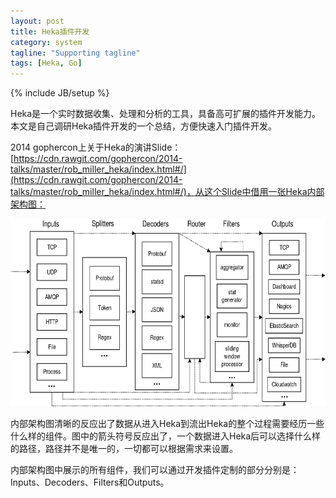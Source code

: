 ```yaml
---
layout: post
title: Heka插件开发
category: system
tagline: "Supporting tagline"
tags: [Heka, Go]
---
```

{% include JB/setup %}


Heka是一个实时数据收集、处理和分析的工具，具备高可扩展的插件开发能力。本文是自己调研Heka插件开发的一个总结，方便快速入门插件开发。

2014 gophercon上关于Heka的演讲Slide：[https://cdn.rawgit.com/gophercon/2014-talks/master/rob_miller_heka/index.html#/](https://cdn.rawgit.com/gophercon/2014-talks/master/rob_miller_heka/index.html#/)，从这个Slide中借用一张Heka内部架构图：

<div align="center">
<img src="/assets/images/heka-overview-diagram.png" height="300" width="600">
</div>

内部架构图清晰的反应出了数据从进入Heka到流出Heka的整个过程需要经历一些什么样的组件。图中的箭头符号反应出了，一个数据进入Heka后可以选择什么样的路径，路径并不是唯一的，一切都可以根据需求来设置。

内部架构图中展示的所有组件，我们可以通过开发插件定制的部分分别是：Inputs、Decoders、Filters和Outputs。

